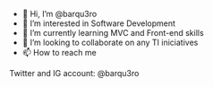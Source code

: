 - 👋 Hi, I’m @barqu3ro
- 👀 I’m interested in Software Development
- 🌱 I’m currently learning MVC and Front-end skills
- 💞️ I’m looking to collaborate on any TI iniciatives
- 📫 How to reach me

Twitter and IG account: @barqu3ro

<!---
barqu3ro/barqu3ro is a ✨ special ✨ repository because its `README.md` (this file) appears on your GitHub profile.
You can click the Preview link to take a look at your changes.
--->
